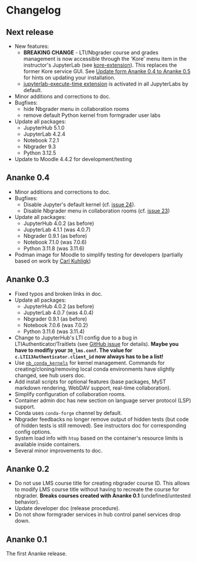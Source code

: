# Changelog

## Next release
* New features:
  * **BREAKING CHANGE** - LTI/Nbgrader course and grades management is now accessible through the 'Kore' menu item in the instructor's JupyterLab (see [kore-extension](https://github.com/marcwit/kore-extension)). This replaces the former Kore service GUI. See [Update form Ananke 0.4 to Ananke 0.5](https://gauss.whz.de/ananke/doc/container-admins.html#update-to-0_5) for hints on updating your installation.
  * [jupyterlab-execute-time extension](https://github.com/deshaw/jupyterlab-execute-time) is activated in all JupyterLabs by default.
* Minor additions and corrections to doc.
* Bugfixes:
  * hide Nbgrader menu in collaboration rooms
  * remove default Python kernel from formgrader user labs
* Update all packages:
  * JupyterHub 5.1.0
  * JupyterLab 4.2.4
  * Notebook 7.2.1
  * Nbgrader 9.3
  * Python 3.12.5
* Update to Moodle 4.4.2 for development/testing

## Ananke 0.4

* Minor additions and corrections to doc.
* Bugfixes:
  * Disable Jupyter's default kernel (cf. [issue 24](https://github.com/jeflem/ananke/issues/24)).
  * Disable Nbgrader menu in collaboration rooms (cf. [issue 23](https://github.com/jeflem/ananke/issues/23))
* Update all packages:
  * JupyterHub 4.0.2 (as before)
  * JupyterLab 4.1.1 (was 4.0.7)
  * Nbgrader 0.9.1 (as before)
  * Notebook 7.1.0 (was 7.0.6)
  * Python 3.11.8 (was 3.11.6)
* Podman image for Moodle to simplify testing for developers (partially based on work by [Carl Kuhligk](https://github.com/CarlKuhligk))

## Ananke 0.3

* Fixed typos and broken links in doc.
* Update all packages:
  * JupyterHub 4.0.2 (as before)
  * JupyterLab 4.0.7 (was 4.0.4)
  * Nbgrader 0.9.1 (as before)
  * Notebook 7.0.6 (was 7.0.2)
  * Python 3.11.6 (was 3.11.4)
* Change to JupyterHub's LTI config due to a bug in LTIAuthenticator/Traitlets (see [GitHub issue](https://github.com/jupyterhub/ltiauthenticator/issues/177) for details). **Maybe you have to modifiy your `30_lms.conf`. The value for `c.LTI13Authenticator.client_id` now always has to be a list!**
* Use [`nb_conda_kernels`](https://github.com/Anaconda-Platform/nb_conda_kernels) for kernel management. Commands for creating/cloning/removing local conda environments have slightly changed, see hub users doc.
* Add install scripts for optional features (base packages, MyST markdown rendering, WebDAV support, real-time collaboration).
* Simplify configuration of collaboration rooms.
* Container admin doc has new section on language server protocol (LSP) support.
* Conda uses `conda-forge` channel by default.
* Nbgrader feedbacks no longer remove output of hidden tests (but code of hidden tests is still removed). See instructors doc for corresponding config options.
* System load info with `htop` based on the container's resource limits is available inside containers.
* Several minor improvements to doc.

## Ananke 0.2

* Do not use LMS course title for creating nbgrader course ID. This allows to modify LMS course title without having to recreate the course for nbgrader. **Breaks courses created with Ananke 0.1** (undefined/untested behavior).
* Update developer doc (release procedure).
* Do not show formgrader services in hub control panel services drop down.

## Ananke 0.1

The first Ananke release.

